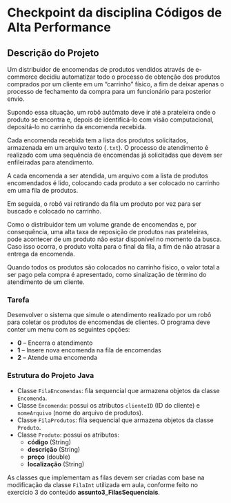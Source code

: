 # Checkpoint da disciplina Códigos de Alta Performance
<h2>Descrição do Projeto</h2>

<p>
Um distribuidor de encomendas de produtos vendidos através de e-commerce decidiu automatizar todo
o processo de obtenção dos produtos comprados por um cliente em um “carrinho” físico, a fim de deixar apenas o
processo de fechamento da compra para um funcionário para posterior envio.
</p>

<p>
Supondo essa situação, um robô autômato deve ir até a prateleira onde o produto se encontra e, depois
de identificá-lo com visão computacional, depositá-lo no carrinho da encomenda recebida.
</p>

<p>
Cada encomenda recebida tem a lista dos produtos solicitados, armazenada em um arquivo texto (<code>.txt</code>).
O processo de atendimento é realizado com uma sequência de encomendas já solicitadas que devem
ser enfileiradas para atendimento.
</p>

<p>
A cada encomenda a ser atendida, um arquivo com a lista de produtos encomendados é lido, colocando
cada produto a ser colocado no carrinho em uma fila de produtos.
</p>

<p>
Em seguida, o robô vai retirando da fila um produto por vez para ser buscado e colocado no carrinho.
</p>

<p>
Como o distribuidor tem um volume grande de encomendas e, por consequência, uma alta taxa de
reposição de produtos nas prateleiras, pode acontecer de um produto não estar disponível
no momento da busca. Caso isso ocorra, o produto volta para o final da fila, a fim de não
atrasar a entrega da encomenda.
</p>

<p>
Quando todos os produtos são colocados no carrinho físico, o valor total a ser
pago pela compra é apresentado, como sinalização de término do atendimento de um cliente.
</p>

<h3>Tarefa</h3>

<p>
Desenvolver o sistema que simule o atendimento realizado
por um robô para coletar os produtos de encomendas de clientes. O programa deve conter um menu
com as seguintes opções:
</p>

<ul>
  <li><strong>0</strong> – Encerra o atendimento</li>
  <li><strong>1</strong> – Insere nova encomenda na fila de encomendas</li>
  <li><strong>2</strong> – Atende uma encomenda</li>
</ul>

<h3>Estrutura do Projeto Java</h3>

<ul>
  <li>Classe <code>FilaEncomendas</code>: fila sequencial que armazena objetos da classe <code>Encomenda</code>.</li>
  <li>Classe <code>Encomenda</code>: possui os atributos <code>clienteID</code> (ID do cliente) e <code>nomeArquivo</code> (nome do arquivo de produtos).</li>
  <li>Classe <code>FilaProdutos</code>: fila sequencial que armazena objetos da classe <code>Produto</code>.</li>
  <li>Classe <code>Produto</code>: possui os atributos:
    <ul>
      <li><strong>código</strong> (String)</li>
      <li><strong>descrição</strong> (String)</li>
      <li><strong>preço</strong> (double)</li>
      <li><strong>localização</strong> (String)</li>
    </ul>
  </li>
</ul>

<p>
As classes que implementam as filas devem ser criadas com base na modificação da classe <code>FilaInt</code> utilizada em aula, conforme feito no exercício 3 do conteúdo <strong>assunto3_FilasSequenciais</strong>.
</p>

